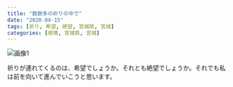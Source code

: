 ```yaml
---
title: "数数多の祈りの中で"
date: "2020-04-15"
tags: [祈り, 希望, 絶望, 宮城県, 宮城]
categories: [感情, 宮城県, 宮城]
---
```


![画像1](https://assets.st-note.com/production/uploads/images/23009750/picture_pc_55984857abcfc3e2288603d88547521d.jpg)

祈りが連れてくるのは、希望でしょうか。それとも絶望でしょうか。それでも私は前を向いて進んでいこうと思います。

